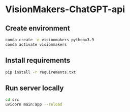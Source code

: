 # VisionMakers-ChatGPT-api

## Create environment
```bash
conda create -n visionmakers python=3.9
conda activate visionmakers
```

## Install requirements
```bash
pip install -r requirements.txt
```

## Run server locally
```bash
cd src
uvicorn main:app --reload
```

